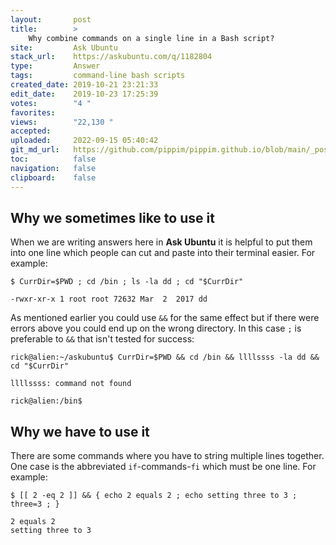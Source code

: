 ```yaml
---
layout:       post
title:        >
    Why combine commands on a single line in a Bash script?
site:         Ask Ubuntu
stack_url:    https://askubuntu.com/q/1182804
type:         Answer
tags:         command-line bash scripts
created_date: 2019-10-21 23:21:33
edit_date:    2019-10-23 17:25:39
votes:        "4 "
favorites:    
views:        "22,130 "
accepted:     
uploaded:     2022-09-15 05:40:42
git_md_url:   https://github.com/pippim/pippim.github.io/blob/main/_posts/2019/2019-10-21-Why-combine-commands-on-a-single-line-in-a-Bash-script_.md
toc:          false
navigation:   false
clipboard:    false
---
```


## Why we sometimes like to use it

When we are writing answers here in **Ask Ubuntu** it is helpful to put them into one line which people can cut and paste into their terminal easier. For example:

``` 
$ CurrDir=$PWD ; cd /bin ; ls -la dd ; cd "$CurrDir"

-rwxr-xr-x 1 root root 72632 Mar  2  2017 dd
```

As mentioned earlier you could use `&&` for the same effect but if there were errors above you could end up on the wrong directory. In this case `;` is preferable to `&&` that isn't tested for success:

``` 
rick@alien:~/askubuntu$ CurrDir=$PWD && cd /bin && llllssss -la dd && cd "$CurrDir"

llllssss: command not found

rick@alien:/bin$ 
```

## Why we have to use it

There are some commands where you have to string multiple lines together. One case is the abbreviated `if`-commands-`fi` which must be one line. For example:

``` 
$ [[ 2 -eq 2 ]] && { echo 2 equals 2 ; echo setting three to 3 ; three=3 ; }

2 equals 2
setting three to 3
```
